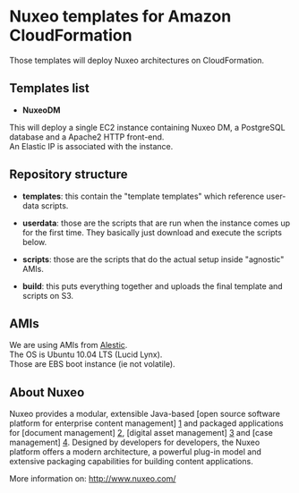 # Nuxeo templates for Amazon CloudFormation

Those templates will deploy Nuxeo architectures on CloudFormation.


## Templates list

- **NuxeoDM**

This will deploy a single EC2 instance containing Nuxeo DM, a PostgreSQL
database and a Apache2 HTTP front-end.  
An Elastic IP is associated with the instance.


## Repository structure

- **templates**: this contain the "template templates" which reference
  user-data scripts.

- **userdata**: those are the scripts that are run when the instance
  comes up for the first time.
  They basically just download and execute the scripts below.

- **scripts**: those are the scripts that do the actual setup inside
  "agnostic" AMIs.

- **build**: this puts everything together and uploads the final template
  and scripts on S3.


## AMIs

We are using AMIs from [Alestic](http://alestic.com/).  
The OS is Ubuntu 10.04 LTS (Lucid Lynx).  
Those are EBS boot instance (ie not volatile).



## About Nuxeo

Nuxeo provides a modular, extensible Java-based [open source software platform for enterprise content management] [1] and packaged applications for [document management] [2], [digital asset management] [3] and [case management] [4]. Designed by developers for developers, the Nuxeo platform offers a modern architecture, a powerful plug-in model and extensive packaging capabilities for building content applications.

[1]: http://www.nuxeo.com/en/products/ep
[2]: http://www.nuxeo.com/en/products/document-management
[3]: http://www.nuxeo.com/en/products/dam
[4]: http://www.nuxeo.com/en/products/case-management

More information on: <http://www.nuxeo.com/>

